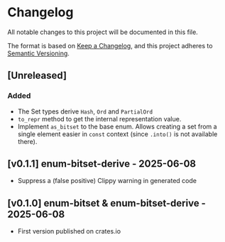 # Changelog

All notable changes to this project will be documented in this file.

The format is based on [Keep a Changelog](https://keepachangelog.com/en/1.1.0/),
and this project adheres to [Semantic Versioning](https://semver.org/spec/v2.0.0.html).

## [Unreleased]

### Added
- The Set types derive `Hash`, `Ord` and `PartialOrd`
- `to_repr` method to get the internal representation value.
- Implement `as_bitset` to the base enum. Allows creating a set from a single element easier in `const` context (since `.into()` is not available there).


## [v0.1.1] enum-bitset-derive - 2025-06-08

- Suppress a (false positive) Clippy warning in generated code


## [v0.1.0] enum-bitset & enum-bitset-derive - 2025-06-08

- First version published on crates.io